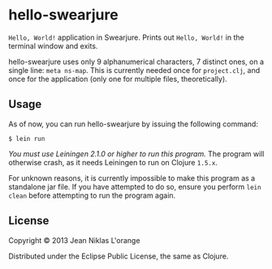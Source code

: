 # hello-swearjure

`Hello, World!` application in Swearjure. Prints out `Hello, World!` in the
terminal window and exits.

hello-swearjure uses only 9 alphanumerical characters, 7 distinct ones, on a
single line: `meta ns-map`. This is currently needed once for `project.clj`, and
once for the application (only one for multiple files, theoretically).

## Usage

As of now, you can run hello-swearjure by issuing the following command:

    $ lein run

*You must use Leiningen 2.1.0 or higher to run this program.* The program will
 otherwise crash, as it needs Leiningen to run on Clojure `1.5.x`.

For unknown reasons, it is currently impossible to make this program as a
standalone jar file. If you have attempted to do so, ensure you perform `lein
clean` before attempting to run the program again.

## License

Copyright © 2013 Jean Niklas L'orange

Distributed under the Eclipse Public License, the same as Clojure.
